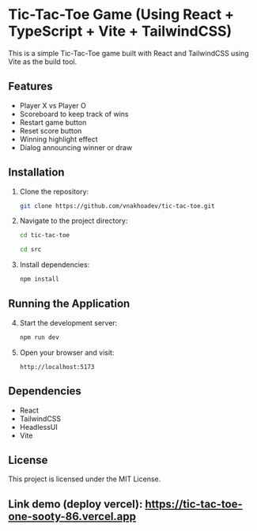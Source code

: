 # Tic-Tac-Toe Game (Using React + TypeScript + Vite + TailwindCSS)

This is a simple Tic-Tac-Toe game built with React and TailwindCSS using Vite as the build tool.

## Features
- Player X vs Player O
- Scoreboard to keep track of wins
- Restart game button
- Reset score button
- Winning highlight effect
- Dialog announcing winner or draw

## Installation

1. Clone the repository:
   ```bash
   git clone https://github.com/vnakhoadev/tic-tac-toe.git
   ```

2. Navigate to the project directory:
   ```bash
   cd tic-tac-toe
   
   cd src
   ```

3. Install dependencies:
   ```bash
   npm install
   ```

## Running the Application

4. Start the development server:
   ```bash
   npm run dev
   ```

5. Open your browser and visit:
   ```
   http://localhost:5173
   ```
   
## Dependencies
- React
- TailwindCSS
- HeadlessUI
- Vite

## License
This project is licensed under the MIT License.

## Link demo (deploy vercel): https://tic-tac-toe-one-sooty-86.vercel.app
